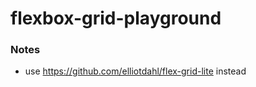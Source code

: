 flexbox-grid-playground
=======================
### Notes
- use https://github.com/elliotdahl/flex-grid-lite instead
